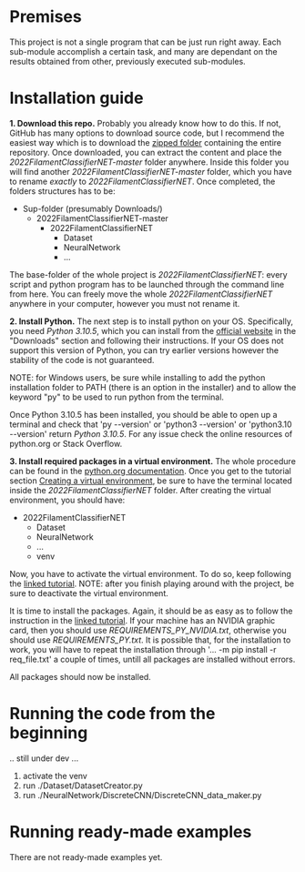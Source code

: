 # Premises
This project is not a single program that can be just run right away. Each sub-module accomplish a certain task, and many are dependant on the results obtained from other, previously executed sub-modules.

# Installation guide
**1. Download this repo.** Probably you already know how to do this. If not, GitHub has many options to download source code, but I recommend the easiest way which is to download the [zipped folder](https://github.com/Matteoleccardi/2022FilamentClassifierNET/archive/refs/heads/master.zip) containing the entire repository. Once downloaded, you can extract the content and place the *2022FilamentClassifierNET-master* folder anywhere. Inside this folder you will find another *2022FilamentClassifierNET-master* folder, which you have to rename *exactly* to *2022FilamentClassifierNET*.
Once completed, the folders structures has to be:
- Sup-folder (presumably Downloads/)
  - 2022FilamentClassifierNET-master
    - 2022FilamentClassifierNET
      - Dataset
      - NeuralNetwork
      - ...

The base-folder of the whole project is *2022FilamentClassifierNET*: every script and python program has to be launched through the command line from here.
You can freely move the whole *2022FilamentClassifierNET* anywhere in your computer, however you must not rename it.

**2. Install Python.** The next step is to install python on your OS. Specifically, you need *Python 3.10.5*, which you can install from the [official website](https://www.python.org/) in the "Downloads" section and following their instructions. If your OS does not support this version of Python, you can try earlier versions however the stability of the code is not guaranteed.

NOTE: for Windows users, be sure while installing to add the python installation folder to PATH (there is an option in the installer) and to allow the keyword "py" to be used to run python from the terminal.

Once Python 3.10.5 has been installed, you should be able to open up a terminal and check that 'py --version' or 'python3 --version' or 'python3.10 --version' return *Python 3.10.5*.
For any issue check the online resources of python.org or Stack Overflow.

**3. Install required packages in a virtual environment.** The whole procedure can be found in the [python.org documentation](https://packaging.python.org/en/latest/guides/installing-using-pip-and-virtual-environments/). Once you get to the tutorial section [Creating a virtual environment](https://packaging.python.org/en/latest/guides/installing-using-pip-and-virtual-environments/#creating-a-virtual-environment), be sure to have the terminal located inside the *2022FilamentClassifierNET* folder. After creating the virtual environment, you should have:
- 2022FilamentClassifierNET
  - Dataset
  - NeuralNetwork
  - ...
  - venv

Now, you have to activate the virtual environment. To do so, keep following the [linked tutorial](https://packaging.python.org/en/latest/guides/installing-using-pip-and-virtual-environments/#activating-a-virtual-environment). NOTE: after you finish playing around with the project, be sure to deactivate the virtual environment.

It is time to install the packages. Again, it should be as easy as to follow the instruction in the [linked tutorial](https://packaging.python.org/en/latest/guides/installing-using-pip-and-virtual-environments/#using-requirements-files). If your machine has an NVIDIA graphic card, then you should use *REQUIREMENTS_PY_NVIDIA.txt*, otherwise you should use *REQUIREMENTS_PY.txt*. It is possible that, for the installation to work, you will have to repeat the installation through '... -m pip install -r req_file.txt' a couple of times, untill all packages are installed without errors.

All packages should now be installed.

# Running the code from the beginning
.. still under dev ...

1. activate the venv
2. run ./Dataset/DatasetCreator.py
3. run ./NeuralNetwork/DiscreteCNN/DiscreteCNN_data_maker.py

# Running ready-made examples
There are not ready-made examples yet.
